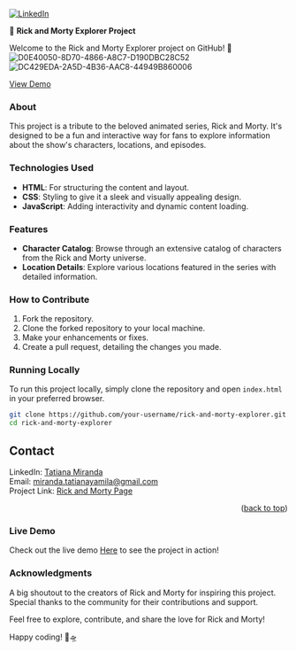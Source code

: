 [![LinkedIn][linkedin-shield]][linkedin-url]

🚀 **Rick and Morty Explorer Project**


Welcome to the Rick and Morty Explorer project on GitHub! 🌌
![D0E40050-8D70-4866-A8C7-D190DBC28C52](https://github.com/mirandatatiana/RickyandMorty/assets/76907106/4f91cb34-487c-42ef-974d-72a7c3b98561)
![DC429EDA-2A5D-4B36-AAC8-44949B860006](https://github.com/mirandatatiana/RickyandMorty/assets/76907106/c87e1ab4-2358-417d-96fd-fd0a6e557ced)


 <a href="https://mirandatatiana.github.io/RickyandMorty/">View Demo</a>
### About
This project is a tribute to the beloved animated series, Rick and Morty. It's designed to be a fun and interactive way for fans to explore information about the show's characters, locations, and episodes.

### Technologies Used
- **HTML**: For structuring the content and layout.
- **CSS**: Styling to give it a sleek and visually appealing design.
- **JavaScript**: Adding interactivity and dynamic content loading.

### Features
- **Character Catalog**: Browse through an extensive catalog of characters from the Rick and Morty universe.
- **Location Details**: Explore various locations featured in the series with detailed information.

### How to Contribute
1. Fork the repository.
2. Clone the forked repository to your local machine.
3. Make your enhancements or fixes.
4. Create a pull request, detailing the changes you made.

### Running Locally
To run this project locally, simply clone the repository and open `index.html` in your preferred browser.

```bash
git clone https://github.com/your-username/rick-and-morty-explorer.git
cd rick-and-morty-explorer
```
## Contact
LinkedIn: [Tatiana Miranda](https://www.linkedin.com/in/tatianayamila-miranda/) 
<br/>
Email: miranda.tatianayamila@gmail.com
<br/>
Project Link: [Rick and Morty Page](https://mirandatatiana.github.io/RickyandMorty/)

<p align="right">(<a href="#readme-top">back to top</a>)</p>

### Live Demo
Check out the live demo  <a href="https://mirandatatiana.github.io/RickyandMorty/">Here</a>
 to see the project in action!

### Acknowledgments
A big shoutout to the creators of Rick and Morty for inspiring this project. Special thanks to the community for their contributions and support.

Feel free to explore, contribute, and share the love for Rick and Morty!

Happy coding! 🚀🛸

[linkedin-shield]: https://img.shields.io/badge/-LinkedIn-black.svg?style=for-the-badge&logo=linkedin&colorB=555
[linkedin-url]: https://github.com/mirandatatiana
